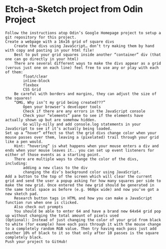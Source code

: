 <h1> Etch-a-Sketch project from Odin Project </h1>


    Follow the instructions atop Odin’s Google Homepage project to setup a git repository for this project.
    Create a webpage with a 16x16 grid of square divs
        Create the divs using JavaScript… don’t try making them by hand with copy and pasting in your html file!
        Best to put your grid squares inside another “container” div (that one can go directly in your html)
        There are several different ways to make the divs appear as a grid (versus just one on each line) feel free to use any or play with each of them:
            float/clear
            inline-block
            flexbox
            CSS Grid
        Be careful with borders and margins, they can adjust the size of the squares!
        “OMG, Why isn’t my grid being created???”
            Open your browser’s developer tools
            Check if there are any errors in the JavaScript console
            Check your “elements” pane to see if the elements have actually shown up but are somehow hidden.
            Go willy-nilly and add console.log statements in your JavaScript to see if it’s actually being loaded.
    Set up a “hover” effect so that the grid divs change color when your mouse passes over them, leaving a (pixelated) trail through your grid like a pen would.
        Hint: “hovering” is what happens when your mouse enters a div and ends when your mouse leaves it.. you can set up event listeners for either of those events as a starting point.
        There are multiple ways to change the color of the divs, including:
            adding a new class to the div
            changing the div’s background color using JavaScript.
    Add a button to the top of the screen which will clear the current grid and send the user a popup asking for how many squares per side to make the new grid. Once entered the new grid should be generated in the same total space as before (e.g. 960px wide) and now you’ve got a new sketch pad.
        Research button tags in HTML and how you can make a JavaScript function run when one is clicked.
        Also check out prompts
        You should be able to enter 64 and have a brand new 64x64 grid pop up without changing the total amount of pixels used
    (Optional): Instead of just changing the color of your grid from black to white (for example) have each pass through it with the mouse change to a completely random RGB value. Then try having each pass just add another 10% of black to it so that only after 10 passes is the square completely black.
    Push your project to GitHub!

